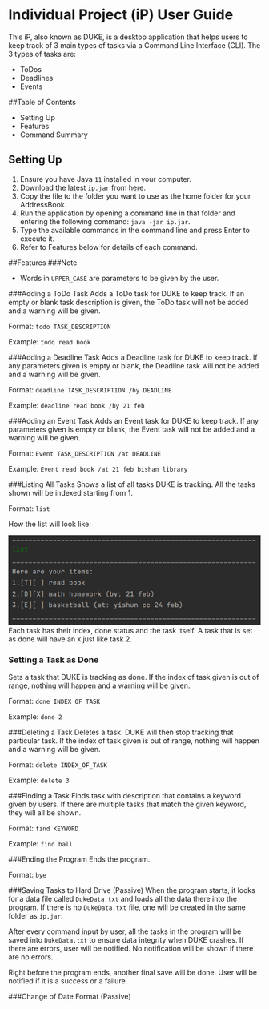# Individual Project (iP) User Guide

This iP, also known as DUKE, is a desktop application that helps users to keep track of 3 main types of tasks via a 
Command Line Interface (CLI). The 3 types of tasks are:
- ToDos
- Deadlines
- Events

##Table of Contents

- Setting Up
- Features
- Command Summary

## Setting Up

1. Ensure you have Java `11` installed in your computer.
2. Download the latest `ip.jar` from [here](https://github.com/AnShengLee/ip/releases).
3. Copy the file to the folder you want to use as the home folder for your AddressBook.
4. Run the application by opening a command line in that folder and entering the following command: `java -jar ip.jar`.
5. Type the available commands in the command line and press Enter to execute it.
6. Refer to Features below for details of each command.

##Features
###Note
- Words in `UPPER_CASE` are parameters to be given by the user.

###Adding a ToDo Task
Adds a ToDo task for DUKE to keep track. If an empty or blank task description is given, the ToDo task will not be 
added and a warning will be given.  

Format: `todo TASK_DESCRIPTION`

Example: `todo read book`

###Adding a Deadline Task
Adds a Deadline task for DUKE to keep track. If any parameters given is empty or blank, the Deadline task will not be
added and a warning will be given.

Format: `deadline TASK_DESCRIPTION /by DEADLINE`

Example: `deadline read book /by 21 feb`

###Adding an Event Task
Adds an Event task for DUKE to keep track. If any parameters given is empty or blank, the Event task will not be
added and a warning will be given.

Format: `Event TASK_DESCRIPTION /at DEADLINE`

Example: `Event read book /at 21 feb bishan library`

###Listing All Tasks
Shows a list of all tasks DUKE is tracking. All the tasks shown will be indexed starting from 1.

Format: `list`

How the list will look like:

![list example](ip_list_example.png)
Each task has their index, done status and the task itself. A task that is set as done will have an `X` just like 
task 2.

### Setting a Task as Done
Sets a task that DUKE is tracking as done. If the index of task given is out of range, nothing will happen and a 
warning will be given.

Format: `done INDEX_OF_TASK`

Example: `done 2`

###Deleting a Task
Deletes a task. DUKE will then stop tracking that particular task. If the index of task given is out of range, nothing 
will happen and a warning will be given.

Format: `delete INDEX_OF_TASK`

Example: `delete 3`

###Finding a Task
Finds task with description that contains a keyword given by users. If there are multiple tasks that match the given 
keyword, they will all be shown.

Format: `find KEYWORD`

Example: `find ball`

###Ending the Program
Ends the program.

Format: `bye`

###Saving Tasks to Hard Drive (Passive)
When the program starts, it looks for a data file called `DukeData.txt` and loads all the data there into the program. 
If there is no `DukeData.txt` file, one will be created in the same folder as `ip.jar`.

After every command input by user, all the tasks in the program will be saved into `DukeData.txt` to ensure data 
integrity when DUKE crashes. If there are errors, user will be notified. No notification will be shown if there 
are no errors.

Right before the program ends, another final save will be done. User will be notified if it is 
a success or a failure.

###Change of Date Format (Passive)



